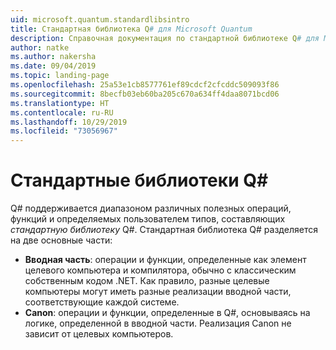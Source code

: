```yaml
---
uid: microsoft.quantum.standardlibsintro
title: Стандартная библиотека Q# для Microsoft Quantum
description: Справочная документация по стандартной библиотеке Q# для Microsoft Quantum
author: natke
ms.author: nakersha
ms.date: 09/04/2019
ms.topic: landing-page
ms.openlocfilehash: 25a53e1cb8577761ef89cdcf2cfcddc509093f86
ms.sourcegitcommit: 8becfb03eb60ba205c670a634ff4daa8071bcd06
ms.translationtype: HT
ms.contentlocale: ru-RU
ms.lasthandoff: 10/29/2019
ms.locfileid: "73056967"
---
```

# <a name="q-standard-libraries"></a>Стандартные библиотеки Q# #

Q# поддерживается диапазоном различных полезных операций, функций и определяемых пользователем типов, составляющих *стандартную библиотеку* Q#.
Стандартная библиотека Q# разделяется на две основные части:

- **Вводная часть**: операции и функции, определенные как элемент целевого компьютера и компилятора, обычно c классическим собственным кодом .NET.
  Как правило, разные целевые компьютеры могут иметь разные реализации вводной части, соответствующие каждой системе.
- **Canon**: операции и функции, определенные в Q#, основываясь на логике, определенной в вводной части.
  Реализация Canon не зависит от целевых компьютеров.
&nbsp; &nbsp; &nbsp; &nbsp; &nbsp; &nbsp; &nbsp; &nbsp; &nbsp; &nbsp; &nbsp; &nbsp; &nbsp; &nbsp; &nbsp; &nbsp; &nbsp; &nbsp; &nbsp; &nbsp; &nbsp; &nbsp; &nbsp; &nbsp;
